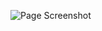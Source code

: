 ![Page Screenshot](https://github.com/IgNog93/enext_challenge/tree/master/image/screenshot.jpg "This is a screenshot of the challenge")